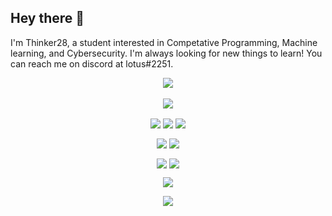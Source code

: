 ## Hey there 👋

I'm Thinker28, a student interested in Competative Programming, Machine learning, and Cybersecurity. I'm always looking for new things to learn! You can reach me on discord at lotus#2251.

<p align="center">
  <img align="center" src="https://github-readme-stats.vercel.app/api?username=Thinker28&count_private=true&theme=react&show_icons=true" />
  <br />
  <br />
  <img align="center" src="https://github-readme-stats.vercel.app/api/top-langs/?username=Thinker28&theme=react&layout=compact" />
</p>

<p align="center">
  <img align="center" src="https://img.shields.io/badge/Code-C++-informational?style=for-the-badge&logo=c%2b%2b&color=0037ff" />
  <img align="center" src="https://img.shields.io/badge/Code-React-informational?style=for-the-badge&logo=react.js&color=0037ff" />
  <img align="center" src="https://img.shields.io/badge/Code-Python-informational?style=for-the-badge&logo=python&color=0037ff" />
</p>

<p align="center">
  <img align="center" src="https://img.shields.io/badge/OS-MacOS-informational?style=for-the-badge&logo=apple&color=0037ff" />
  <img align="center" src="https://img.shields.io/badge/OS-Linux-informational?style=for-the-badge&logo=linux&color=0037ff" />
</p>

<p align="center">
  <img align="center" src="https://img.shields.io/badge/Tools-deno-informational?style=for-the-badge&logo=deno&color=0037ff" />
  <img align="center" src="https://img.shields.io/badge/Tools-brew-informational?style=for-the-badge&logo=homebrew&color=0037ff" />
</p>

<p align="center">
  <img align="center" src="https://img.shields.io/badge/Editor-Visual_Studio_Code-informational?style=for-the-badge&logo=visual-studio-code&logoColor=blue&color=0037ff" />
</p>
  
<p align="center">
  <img align="center" src="https://komarev.com/ghpvc/?username=Thinker28&style=flat&color=0037ff" />
</p>
